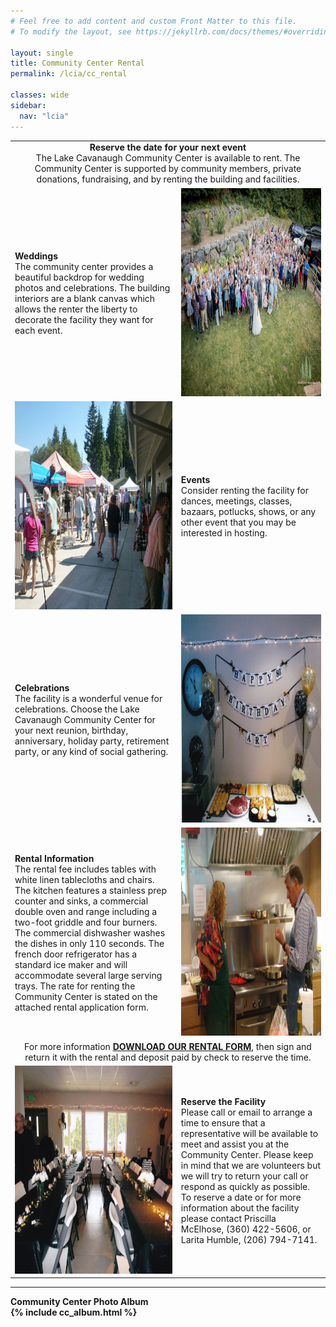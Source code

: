 ```yaml
---
# Feel free to add content and custom Front Matter to this file.
# To modify the layout, see https://jekyllrb.com/docs/themes/#overriding-theme-defaults

layout: single
title: Community Center Rental
permalink: /lcia/cc_rental

classes: wide
sidebar:
  nav: "lcia"
---
```

<head>
<style>

#rental {
  font-family: sans-serif;
  border-collapse: collapse;
  width: 100%;
}

#rental td {
  font-size: 18px;
  vertical-align: center;
  border: 0px solid #ddd;
  padding: 12px;
}

#foo td {
  text-align: center;
}


</style>
</head>
<body>

<table id="rental">
  <tr>
    <td style="text-align: center" colspan="2">
      <b>Reserve the date for your next event</b><br>
         The Lake Cavanaugh Community Center is available to rent. The Community Center is supported by community members, private donations, fundraising, and by renting the building and facilities.
    </td>
  </tr>
  <tr>
    <td>
      <b>Weddings</b><br>
         The community center provides a beautiful backdrop for wedding photos and celebrations. The building interiors are a blank canvas which allows the renter the liberty to decorate the facility they want for each event.
    </td>
    <td>
      <img src="/_lfs/images/cc_album/cc_album_01.jpeg" alt="Wedding" width="500" height="333">
    </td>
  </tr>
    <tr>
      <td>
        <img src="/_lfs/images/cc_album/cc_album_30.jpg" alt="Trulli" width="500" height="333">
      </td>
      <td>
      <b>Events</b><br>
         Consider renting the facility for dances, meetings, classes, bazaars, potlucks, shows, or any other event that you may be interested in hosting.
    </td>
  </tr>
  <tr>
    <td>
      <b>Celebrations</b><br>
         The facility is a wonderful venue for celebrations. Choose the Lake Cavanaugh Community Center for your next reunion, birthday, anniversary, holiday party, retirement party, or any kind of social gathering.
    </td>
    <td>
      <img src="/_lfs/images/cc_album/cc_album_12.jpg" alt="Trulli" width="500" height="333">
    </td>
  </tr>
  <tr>
    <td>
      <b>Rental Information</b><br>
         The rental fee includes tables with white linen tablecloths and chairs. The kitchen features a stainless prep counter and sinks, a commercial double oven and range including a two-foot griddle and four burners. The commercial dishwasher washes the dishes in only 110 seconds. The french door refrigerator has a standard ice maker and will accommodate several large serving trays. The rate for renting the Community Center is stated on the attached rental application form.
    </td>
    <td>
      <img src="/_lfs/images/cc_rental-4.jpg" alt="Trulli" width="500" height="333">
    </td>
  </tr>
  <tr>
    <td style="text-align: center" colspan="2">
      For more information <a href="/_lfs/docs/LCCC-Rental-Agreement-June-2020-with-Coronavirus-Requirements.pdf"><strong>DOWNLOAD OUR RENTAL FORM</strong></a>, then sign and return it with the rental and deposit paid by check to reserve the time.
    </td>
  </tr>
  <tr>
    <td>
      <img src="/_lfs/images/cc_rental-5.jpg" alt="Trulli" width="500" height="333">
    </td>
    <td>
      <b>Reserve the Facility</b><br>
         Please call or email to arrange a time to ensure that a representative will be available to meet and assist you at the Community Center. Please keep in mind that we are volunteers but we will try to return your call or respond as quickly as possible. To reserve a date or for more information about the facility please contact Priscilla McElhose, (360) 422-5606, or Larita Humble, (206) 794-7141.
    </td>
  </tr>
</table>

<hr>
<b>Community Center Photo Album<b><br>
{% include cc_album.html %}
